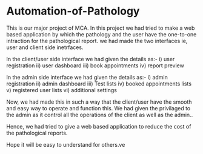 # Automation-of-Pathology
This is our major project of MCA.
In this project we had tried to make a web based application by which the pathology and the user have the one-to-one intraction for the pathological report.
we had made the  two interfaces ie, user and client side inetrfaces.

In the client/user side interface we had given the details as:-
i) user registration
ii) user dashboard
iii) book appointments
iv) report preview

In the admin side interface we had given the details as:-
i) admin registration
ii) admin dashboard
iii) Test lists
iv) booked appointments lists
v) registered user lists
vi) additional settings

Now, we had made this in such a way that the client/user have the smooth and easy way to operate and function this.
We had given the privilaged to the  admin as it control all the operations of the client as well as the admin..

Hence, we had tried to give a web based application to reduce the cost of the  pathological reports.

Hope it will be easy to understand for others.ve
